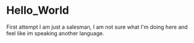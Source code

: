 # Hello_World
First attempt
I am just a salesman, I am not sure what I'm doing here and feel like im speaking another language. 
